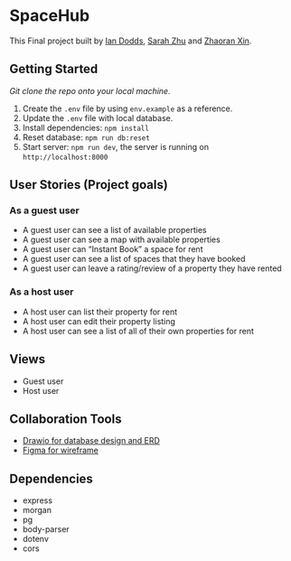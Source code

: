 # SpaceHub
This Final project built by [Ian Dodds](https://github.com/imdodds), [Sarah Zhu](https://github.com/Sszyh) and [Zhaoran Xin](). 

## Getting Started 
*Git clone the repo onto your local machine.*

1. Create the `.env` file by using `env.example` as a reference.
2. Update the `.env` file with local database.
3. Install dependencies: `npm install`
4. Reset database: `npm run db:reset`
5. Start server: `npm run dev`, the server is running on `http://localhost:8000`
   



## User Stories (Project goals)
### As a guest user
* A guest user can see a list of available properties
* A guest user can see a map with available properties
* A guest user can “Instant Book” a space for rent
* A guest user can see a list of spaces that they have booked
* A guest user can leave a rating/review of a property they have rented

### As a host user
* A host user can list their property for rent
* A host user can edit their property listing
* A host user can see a list of all of their own properties for rent

## Views
* Guest user
* Host user

## Collaboration Tools
* [Drawio for database design and ERD](https://app.diagrams.net/#G1a1nLiBFVCd4Vk4iwxanUlc7MJIss7tWJ)
* [Figma for wireframe](https://www.figma.com/file/wbtVhXEe8UT2GXNs6D5PG3/SpaceHub?node-id=0%3A1&t=gikFzbRuVpNamijZ-0)
  

## Dependencies
- express
- morgan
- pg
- body-parser
- dotenv
- cors
